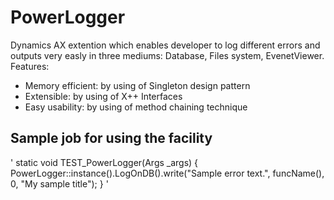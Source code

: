 # PowerLogger
 Dynamics AX extention which enables developer to log different errors and outputs very easly in three mediums: Database, Files system, EvenetViewer.
Features:
* Memory efficient: by using of Singleton design pattern
* Extensible: by using of X++ Interfaces
* Easy usability: by using of method chaining technique

Sample job for using the facility
--------------------------------
'
static void TEST_PowerLogger(Args _args)
{
    PowerLogger::instance().LogOnDB().write("Sample error text.", funcName(), 0, "My sample title");
}
'